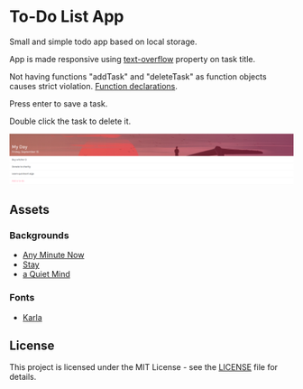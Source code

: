 # To-Do List App
Small and simple todo app based on local storage. 

App is made responsive using [text-overflow](https://developer.mozilla.org/en-US/docs/Web/CSS/text-overflow) property on task title.

Not having functions "addTask" and "deleteTask" as function objects causes strict violation.
[Function declarations](http://shichuan.github.io/javascript-patterns/).

Press enter to save a task.

Double click the task to delete it.

![Homepage image](screenshots/homepage.png?raw=true)

## Assets

### Backgrounds
* [Any Minute Now](https://www.artstation.com/artwork/Lgd00)
* [Stay](https://www.artstation.com/artwork/JqaJD)
* [a Quiet Mind](https://www.artstation.com/artwork/Y20RX)

### Fonts
* [Karla](https://fonts.google.com/specimen/Karla)

## License
This project is licensed under the MIT License - see the [LICENSE](LICENSE) file for details.
